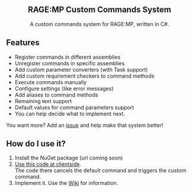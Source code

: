 <p align="center">
  <h2 align="center">RAGE:MP Custom Commands System</h2>
  <p align="center">A custom commands system for RAGE:MP, written in C#.</p>
</p>


## Features

* Register commands in different assemblies
* Unregister commands in specific assemblies
* Add custom parameter converters (with Task support)
* Add custom requirement checkers to command methods
* Execute commands manually
* Configure settings (like error messages)
* Add aliases to command methods
* Remaining text support
* Default values for command parameters support  
* You can help decide what to implement next.  
  
You want more? Add an [issue](https://github.com/emre1702/RAGEMP-CustomCommandSystem/issues) and help make that system better!
  
  
## How do I use it?

1. Install the NuGet package (url coming soon)
2. [Use this code at clientside](https://github.com/emre1702/RAGEMP-CustomCommandSystem/blob/master/Integration_Client/CommandFetcher.cs).  
The code there cancels the default command and triggers the custom command.
3. Implement it. Use the [Wiki](https://github.com/emre1702/RAGEMP-CustomCommandSystem/wiki) for information.


